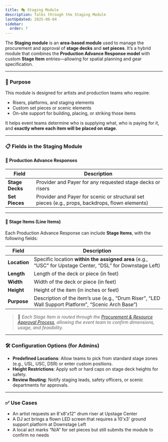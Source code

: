 ```yaml
---
title: 🎭 Staging Module
description: Talks through the Staging Module
lastUpdated: 2025-06-04
sidebar:
  order: 7
---
```


The **Staging module** is an **area-based module** used to manage the procurement and approval of **stage decks** and **set pieces**. It’s a hybrid module that combines the **Production Advance Response model** with custom **Stage Item** entries—allowing for spatial planning and gear specification.

---

### 🧭 Purpose

This module is designed for artists and production teams who require:

- Risers, platforms, and staging elements
- Custom set pieces or scenic elements
- On-site support for building, placing, or striking those items

It helps event teams determine who is supplying what, who is paying for it, and **exactly where each item will be placed on stage**.

---

### 📋 Fields in the Staging Module

#### 🔹 Production Advance Responses

| Field           | Description                                                                                     |
| --------------- | ----------------------------------------------------------------------------------------------- |
| **Stage Decks** | Provider and Payer for any requested stage decks or risers                                      |
| **Set Pieces**  | Provider and Payer for scenic or structural set pieces (e.g., props, backdrops, flown elements) |

---

#### 🔹 Stage Items (Line Items)

Each Production Advance Response can include **Stage Items**, with the following fields:

| Field        | Description                                                                                               |
| ------------ | --------------------------------------------------------------------------------------------------------- |
| **Location** | Specific location **within the assigned area** (e.g., “USC” for Upstage Center, “DSL” for Downstage Left) |
| **Length**   | Length of the deck or piece (in feet)                                                                     |
| **Width**    | Width of the deck or piece (in feet)                                                                      |
| **Height**   | Height of the item (in inches or feet)                                                                    |
| **Purpose**  | Description of the item’s use (e.g., “Drum Riser”, “LED Wall Support Platform”, “Scenic Arch Base”)       |

> 📐 _Each Stage Item is routed through the [Procurement & Resource Approval Process](#), allowing the event team to confirm dimensions, usage, and feasibility._

---

### 🛠️ Configuration Options (for Admins)

- **Predefined Locations**: Allow teams to pick from standard stage zones (e.g., USL, USC, DSR) or enter custom positions.
- **Height Restrictions**: Apply soft or hard caps on stage deck heights for safety.
- **Review Routing**: Notify staging leads, safety officers, or scenic departments for approvals.

---

### ✅ Use Cases

- An artist requests an 8'x8'x12" drum riser at Upstage Center
- A DJ act brings a flown LED screen that requires a 10'x3' ground support platform at Downstage Left
- A local act marks “N/A” for set pieces but still submits the module to confirm no needs
